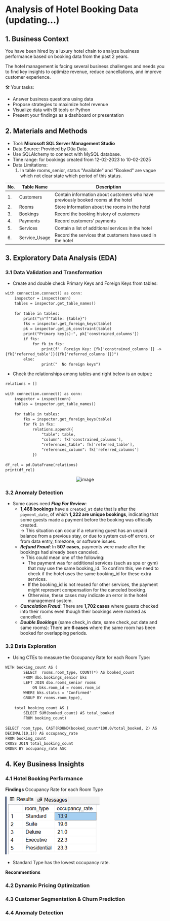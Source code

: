 # Analysis of Hotel Booking Data (updating...)
## 1. Business Context

You have been hired by a luxury hotel chain to analyze business performance based on booking data from the past 2 years.

The hotel management is facing several business challenges and needs you to find key insights to optimize revenue, reduce cancellations, and improve customer experience.

🛠 Your tasks:

- Answer business questions using data
- Propose strategies to maximize hotel revenue
- Visualize data with BI tools or Python
- Present your findings as a dashboard or presentation

## 2. Materials and Methods
- Tool: **Microsoft SQL Server Management Studio**
- Data Source: Provided by Dứa Data.
- Use SQLAlchemy to connect with MySQL database.
- Time range: for bookings created from 12-02-2023 to 10-02-2025
- Data Limitations:
   1. In table rooms_senior, status "Available" and "Booked" are vague which not clear state which period of this status.

| No. | Table Name | Description |
|----------|----------|----------|
| 1.     | Customers     | Contain information about customers who have previously booked rooms at the hotel     |
| 2.    | Rooms     | Store information about the rooms in the hotel     |
| 3.   | Bookings     | Record the booking history of customers     |
| 4.   | Payments     | Record customers' payments     |
| 5.   | Services     | Contain a list of additional services in the hotel     |
| 6.   | Service_Usage     | Record the services that customers have used in the hotel     |

## 3. Exploratory Data Analysis (EDA)
### 3.1 Data Validation and Transformation
- Create and double check Primary Keys and Foreign Keys from tables:

```
with connection.connect() as conn:
    inspector = inspect(conn)
    tables = inspector.get_table_names()
    
    for table in tables:
        print("\n"f"Table: {table}")
        fks = inspector.get_foreign_keys(table)
        pk = inspector.get_pk_constraint(table)
        print("Primary key(s):", pk['constrained_columns'])
        if fks:
            for fk in fks:
                print(f"  Foreign Key: {fk['constrained_columns']} -> {fk['referred_table']}({fk['referred_columns']})")
        else:
                print("  No foreign keys")
```

- Check the relationships among tables and right below is an output:

```
relations = []

with connection.connect() as conn:
    inspector = inspect(conn)
    tables = inspector.get_table_names()
    
    for table in tables:
        fks = inspector.get_foreign_keys(table)
        for fk in fks:
            relations.append({
                "table": table,
                "column": fk['constrained_columns'],
                "references_table": fk['referred_table'],
                "references_column": fk['referred_columns']
            })

df_rel = pd.DataFrame(relations)
print(df_rel)
```

<div align = "center">
<img width="822" height="169" alt="image" src="https://github.com/user-attachments/assets/f2fcdf01-93e6-4df9-b05c-0e2c897a7123"/>
</div>

### 3.2 Anomaly Detection
- Some cases need ***Flag For Review***:
	- **1,468 bookings** have a ```created_at``` date that is after the ```payment_date```, of which **1,222 are unique bookings**, indicating that some guests made a payment before the booking was officially created.<br>
→ This situation can occur if a returning guest has an unpaid balance from a previous stay, or due to system cut-off errors, or from data entry, timezone, or software issues.
	- ***Refund Fraud***: In **507 cases**, payments were made after the bookings had already been canceled.<br>
 → This could mean one of the following:
		- The payment was for additional services (such as spa or gym) that may use the same booking_id. To confirm this, we need to check if the hotel uses the same booking_id for these extra services.
  		- If the booking_id is not reused for other services, the payment might represent compensation for the canceled booking.
      	- Otherwise, these cases may indicate an error in the hotel management system.<br>
   	- ***Cancelation Fraud***: There are **1,702 cases** where guests checked into their rooms even though their bookings were marked as cancelled.
   	- ***Double Bookings*** (same check_in date, same check_out date and same rooms): There are **6 cases** where the same room has been booked for overlapping periods.

### 3.2 Data Exploration
- Using CTEs to measure the Occupancy Rate for each Room Type:

```
WITH booking_count AS (
		SELECT  rooms.room_type, COUNT(*) AS booked_count
		FROM dbo.bookings_senior bks
		LEFT JOIN dbo.rooms_senior rooms
			ON bks.room_id = rooms.room_id
		WHERE bks.status = 'Confirmed'
		GROUP BY rooms.room_type), 

	total_booking_count AS (
		SELECT SUM(booked_count) AS total_booked
		FROM booking_count)

SELECT room_type, CAST(ROUND(booked_count*100.0/total_booked, 2) AS DECIMAL(10,1)) AS occupancy_rate
FROM booking_count
CROSS JOIN total_booking_count
ORDER BY occupancy_rate ASC
```
## 4. Key Business Insights
###  4.1 Hotel Booking Performance
**Findings**
Occupancy Rate for each Room Type

![Image](https://github.com/kimphuongdo2710/analysis-of-hotel-booking-data/blob/main/asset/Screenshot%202025-09-25%20121348.png)

- Standard Type has the lowest occupancy rate. 

**Recommentions**
###  4.2 Dynamic Pricing Optimization
###  4.3 Customer Segmentation & Churn Prediction
###  4.4 Anomaly Detection
